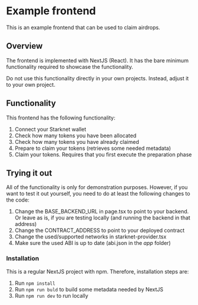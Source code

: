 # Example frontend

This is an example frontend that can be used to claim airdrops.

## Overview

The frontend is implemented with NextJS (React). It has the bare minimum functionality required to showcase the functionality.

Do not use this functionality directly in your own projects. Instead, adjust it to your own project.

## Functionality

This frontend has the following functionality:

1. Connect your Starknet wallet
1. Check how many tokens you have been allocated
1. Check how many tokens you have already claimed
1. Prepare to claim your tokens (retrieves some needed metadata)
1. Claim your tokens. Requires that you first execute the preparation phase

## Trying it out

All of the functionality is only for demonstration purposes. However, if you want to test it out yourself, you need to do at least the following changes to the code:

1. Change the BASE_BACKEND_URL in page.tsx to point to your backend. Or leave as is, if you are testing locally (and running the backend in that address)
1. Change the CONTRACT_ADDRESS to point to your deployed contract
1. Change the used/supported networks in starknet-provider.tsx
1. Make sure the used ABI is up to date (abi.json in the _app_ folder)

### Installation

This is a regular NextJS project with npm. Therefore, installation steps are:

1. Run `npm install`
1. Run `npm run buld` to build some metadata needed by NextJS
1. Run `npm run dev` to run locally
